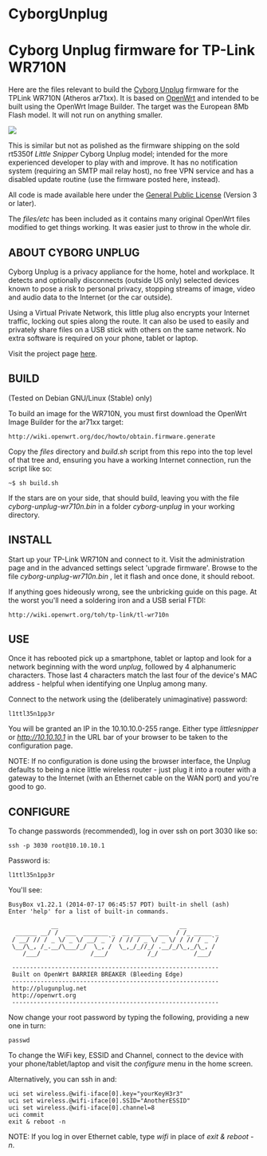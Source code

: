 # CyborgUnplug

Cyborg Unplug firmware for TP-Link WR710N
=================================================

Here are the files relevant to build the [Cyborg Unplug](https://plugunplug.net)
firmware for the TPLink WR710N (Atheros ar71xx). It is based on
[OpenWrt](http://openwrt.org) and intended to be built using the OpenWrt Image
Builder. The target was the European 8Mb Flash model. It will not run on
anything smaller.

![](https://github.com/JulianOliver/CyborgUnplug/blob/wr710n/images/wr710n.jpg)

This is similar but not as polished as the firmware shipping on the sold rt5350f
_Little Snipper_ Cyborg Unplug model; intended for the more experienced
developer to play with and improve. It has no notification system (requiring an
SMTP mail relay host), no free VPN service and has a disabled update routine
(use the firmware posted here, instead). 

All code is made available here under the [General Public
License](https://www.gnu.org/copyleft/gpl.html) (Version 3 or later).

The *files/etc* has been included as it contains many original OpenWrt files
modified to get things working. It was easier just to throw in the whole dir.

ABOUT CYBORG UNPLUG
------------------

Cyborg Unplug is a privacy appliance for the home, hotel and workplace. It
detects and optionally disconnects (outside US only) selected devices known to
pose a risk to personal privacy, stopping streams of image, video and audio data
to the Internet (or the car outside). 

Using a Virtual Private Network, this little plug also encrypts your Internet
traffic, locking out spies along the route. It can also be used to easily and
privately share files on a USB stick with others on the same network. No extra
software is required on your phone, tablet or laptop.

Visit the project page [here](https://plugunplug.net).

BUILD
-----

(Tested on Debian GNU/Linux (Stable) only)

To build an image for the WR710N, you must first download the OpenWrt Image
Builder for the ar71xx target:

    http://wiki.openwrt.org/doc/howto/obtain.firmware.generate

Copy the *files* directory and *build.sh* script from this repo into the top
level of that tree and, ensuring you have a working Internet connection, run the
script like so:

    ~$ sh build.sh

If the stars are on your side, that should build, leaving you with the file
*cyborg-unplug-wr710n.bin* in a folder *cyborg-unplug* in your working
directory.

INSTALL
-------

Start up your TP-Link WR710N and connect to it. Visit the administration page
and in the advanced settings select 'upgrade firmware'. Browse to the file
*cyborg-unplug-wr710n.bin* , let it flash and once done, it should reboot.

If anything goes hideously wrong, see the unbricking guide on this page. At the
worst you'll need a soldering iron and a USB serial FTDI:

    http://wiki.openwrt.org/toh/tp-link/tl-wr710n

USE
---

Once it has rebooted pick up a smartphone, tablet or laptop and look for a
network beginning with the word _unplug_, followed by 4 alphanumeric characters.
Those last 4 characters match the last four of the device's MAC address -
helpful when identifying one Unplug among many. 

Connect to the network using the (deliberately unimaginative) password:
    
    l1ttl35n1pp3r

You will be granted an IP in the 10.10.10.0-255 range. Either type
_littlesnipper_ or _http://10.10.10.1_ in the URL bar of your browser to be
taken to the configuration page.

NOTE: If no configuration is done using the browser interface, the Unplug
defaults to being a nice little wireless router - just plug it into a router
with a gateway to the Internet (with an Ethernet cable on the WAN port) and
you're good to go.

CONFIGURE
---------

To change passwords (recommended), log in over ssh on port 3030 like so:

    ssh -p 3030 root@10.10.10.1
   
Password is:

    l1ttl35n1pp3r

You'll see:

    BusyBox v1.22.1 (2014-07-17 06:45:57 PDT) built-in shell (ash)
    Enter 'help' for a list of built-in commands.

                __                                  __         
      ______ __/ /  ___  _______ _  __ _____  ___  / /_ _____ _
     / __/ // / _ \/ _ \/ __/ _ `/ / // / _ \/ _ \/ / // / _ `/
     \__/\_, /_.__/\___/_/  \_, /  \_,_/_//_/ .__/_/\_,_/\_, / 
        /___/              /___/           /_/          /___/ 
     
     ----------------------------------------------------------
     Built on OpenWrt BARRIER BREAKER (Bleeding Edge) 
     ----------------------------------------------------------
     http://plugunplug.net
     http://openwrt.org
     ----------------------------------------------------------

Now change your root password by typing the following, providing a new one in
turn:

    passwd

To change the WiFi key, ESSID and Channel, connect to the device with your
phone/tablet/laptop and visit the _configure_ menu in the home screen.

Alternatively, you can ssh in and:

    uci set wireless.@wifi-iface[0].key="yourKeyH3r3"
    uci set wireless.@wifi-iface[0].SSID="AnotherESSID"
    uci set wireless.@wifi-iface[0].channel=8
    uci commit
    exit & reboot -n

NOTE: If you log in over Ethernet cable, type _wifi_ in place of _exit &
reboot -n_.

